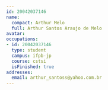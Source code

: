 ```yaml
---
id: 20042037146
name:
  compact: Arthur Melo
  full: Arthur Santos Araujo de Melo
avatar:
occupations:
- id: 20042037146
  type: student
  campus: ifpb-jp
  course: cstsi
  isFinished: true
addresses:
  email: arthur_santoss@yahoo.com.br
---
```

